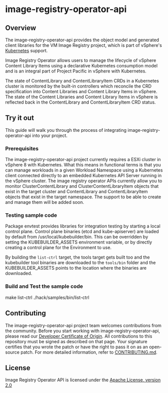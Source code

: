 # image-registry-operator-api

## Overview

The image-registry-operator-api provides the object model and generated
client libraries for the VM Image Registry project, which is part of
vSphere's [Kubernetes](https://kubernetes.io) support.

Image Registry Operator allows users to manage the lifecycle of vSphere
Content Library Items using a declarative Kubernetes consumption
model and is an integral part of Project Pacific in vSphere with Kubernetes.

The state of ContentLibrary and ContentLibraryItem CRDs in a Kubernetes
cluster is monitored by the built-in controllers which reconcile the
CRD specification into Content Libraries and Content Library Items in
vSphere. The state of the Content Libraries and Content Library Items
in vSphere is reflected back in the ContentLibrary and ContentLibraryItem
CRD status.

## Try it out

This guide will walk you through the process of integrating
image-registry-operator-api into your project.

### Prerequisites

The image-registry-operator-api project currently requires a ESXi
cluster in vSphere 8 with Kubernetes.
What this means in functional terms is that you can manage workloads
in a given Workload Namespace using a Kubernetes client connected
directly to an embedded Kubernetes API Server running in the
vSphere cluster. The image registry operator APIs currently
allow you to monitor ClusterContentLibrary and ClusterContentLibraryItem
objects that exist in the target cluster and ContentLibrary and
ContentLibraryItem objects that exist in the target namespace.
The support to be able to create and manage them will be added soon.

### Testing sample code

Package envtest provides libraries for integration testing by starting
a local control plane. Control plane binaries (etcd and kube-apiserver)
are loaded by default from /usr/local/kubebuilder/bin. This can be
overridden by setting the KUBEBUILDER_ASSETS environment variable, or
by directly creating a control plane for the Environment to use.

By building the `list-ctrl` target, the tools target gets built too
and the kubebuilder tool binaries are downloaded to the `tools/bin`
folder and the KUBEBUILDER_ASSETS points to the location where the binaries
are downloaded.

### Build and Test the sample code

make list-ctrl
./hack/samples/bin/list-ctrl

## Contributing

The image-registry-operator-api project team welcomes contributions
from the community. Before you start working with image-registry-operator-api,
please read our [Developer Certificate of Origin](https://cla.vmware.com/dco).
All contributions to this repository must be signed as described on that page.
Your signature certifies that you wrote the patch or have the right to pass
it on as an open-source patch. For more detailed information,
refer to [CONTRIBUTING.md](CONTRIBUTING_CLA.md).

## License

Image Registry Operator API is licensed under the [Apache License, version 2.0](LICENSE)
